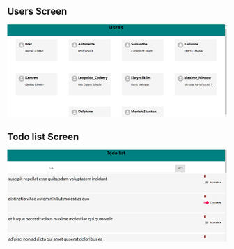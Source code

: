 ## Users Screen
![](https://github.com/Vispecia/Simple-math-learning-android-game/blob/master/images/users.png)

## Todo list Screen
![](https://github.com/Vispecia/Simple-math-learning-android-game/blob/master/images/list.png)

